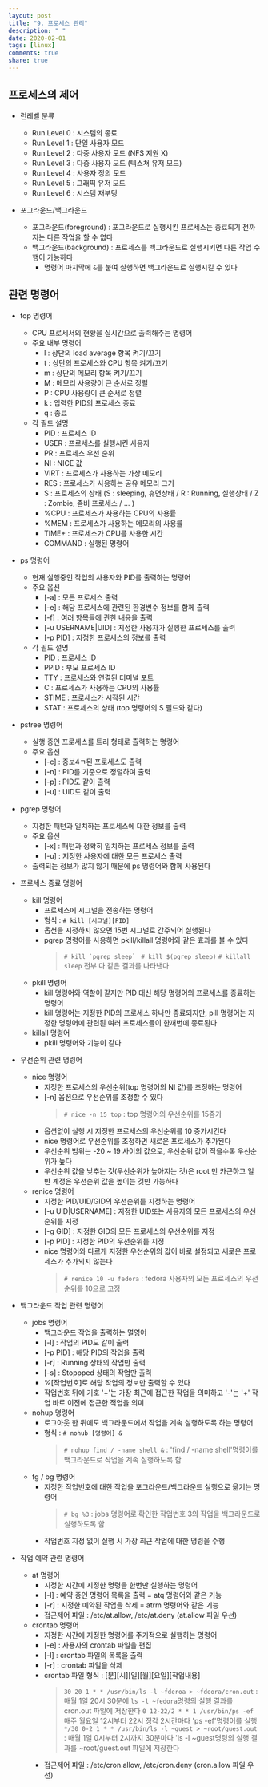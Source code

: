 ```yaml
---
layout: post
title: "9. 프로세스 관리"
description: " "
date: 2020-02-01
tags: [linux]
comments: true
share: true
---
```



## 프로세스의 제어

- 런레벨 분류
  - Run Level 0 : 시스템의 종료
  - Run Level 1 : 단일 사용자 모드
  - Run Level 2 : 다중 사용자 모드 (NFS 지원 X)
  - Run Level 3 : 다중 사용자 모드 (텍스쳐 유저 모드)
  - Run Level 4 : 사용자 정의 모드
  - Run Level 5 : 그래픽 유저 모드
  - Run Level 6 : 시스템 재부팅

- 포그라운드/백그라운드
  - 포그라운드(foreground) : 포그라운드로 실행시킨 프로세스는 종료되기 전까지는 다른 작업을 할 수 없다
  - 백그라운드(background) : 프로세스를 백그라운드로 실행시키면 다른 작업 수행이 가능하다
    - 명령어 마지막에 `&`를 붙여 실행하면 백그라운드로 실행시킬 수 있다

## 관련 명령어

- top 명령어
  - CPU 프로세서의 현황을 실시간으로 출력해주는 명령어
  - 주요 내부 명령어
    - l : 상단의 load average 항목 켜기/끄기
    - t : 상단의 프로세스와 CPU 항목 켜기/끄기
    - m : 상단의 메모리 항목 켜기/끄기
    - M : 메모리 사용량이 큰 순서로 정렬
    - P : CPU 사용량이 큰 순서로 정렬
    - k : 입력한 PID의 프로세스 종료
    - q : 종료
  - 각 필드 설명
    - PID : 프로세스 ID
    - USER : 프로세스를 실행시킨 사용자
    - PR : 프로세스 우선 순위
    - NI : NICE 값
    - VIRT : 프로세스가 사용하는 가상 메모리
    - RES : 프로세스가 사용하는 공유 메모리 크기
    - S : 프로세스의 상태 (S : sleeping, 휴면상태 / R : Running, 실행상태 / Z : Zombie, 좀비 프로세스 / ... )
    - %CPU : 프로세스가 사용하는 CPU의 사용률
    - %MEM : 프로세스가 사용하는 메모리의 사용률
    - TIME+ : 프로세스가 CPU를 사용한 시간
    - COMMAND : 실행된 명령어

- ps 명령어
  - 현재 실행중인 작업의 사용자와 PID를 출력하는 명령어
  - 주요 옵션
    - [-a] : 모든 프로세스 출력
    - [-e] : 해당 프로세스에 관련된 환경변수 정보를 함께 출력
    - [-f] : 여러 항목들에 관한 내용을 출력
    - [-u USERNAME|UID] : 지정한 사용자가 실행한 프로세스를 출력
    - [-p PID] : 지정한 프로세스의 정보를 출력
  - 각 필드 설명
    - PID : 프로세스 ID
    - PPID : 부모 프로세스 ID
    - TTY : 프로세스와 연결된 터미널 포트
    - C : 프로세스가 사용하는 CPU의 사용률
    - STIME : 프로세스가 시작된 시간
    - STAT : 프로세스의 상태 (top 명령어의 S 필드와 같다)

- pstree 명령어
  - 실행 중인 프로세스를 트리 형태로 출력하는 명령어
  - 주요 옵션
    - [-c] : 중보4ㄱ된 프로세스도 출력
    - [-n] : PID를 기준으로 정렬하여 출력
    - [-p] : PID도 같이 출력
    - [-u] : UID도 같이 출력

- pgrep 명령어
  - 지정한 패턴과 일치하는 프로세스에 대한 정보를 출력
  - 주요 옵션
    - [-x] : 패턴과 정확히 일치하는 프로세스 정보를 출력
    - [-u] : 지정한 사용자에 대한 모든 프로세스 출력
  - 출력되는 정보가 많지 않기 때문에 ps 명령어와 함께 사용된다

- 프로세스 종료 명령어
  - kill 명령어
    - 프로세스에 시그널을 전송하는 명령어
    - 형식 : `# kill [시그널][PID]`
    - 옵션을 지정하지 않으면 15번 시그널로 간주되어 실행된다
    - pgrep 명령어를 사용하면 pkill/killall 명령어와 같은 효과를 볼 수 있다
      > ```# kill `pgrep sleep` ```
      > `# kill $(pgrep sleep)`
      > `# killall sleep` 
      > 전부 다 같은 결과를 나타낸다
  - pkill 명령어
    - kill 명령어와 역할이 같지만 PID 대신 해당 명령어의 프로세스를 종료하는 명령어
    - kill 명령어는 지정한 PID의 프로세스 하나만 종료되지만, pill 명령어는 지정한 명령어에 관련된 여러 프로세스들이 한꺼번에 종료된다
  - killall 명령어
    - pkill 명령어와 기능이 같다

- 우선순위 관련 명령어
  - nice 명령어
    - 지정한 프로세스의 우선순위(top 명령어의 NI 값)를 조정하는 명령어
    - [-n] 옵션으로 우선순위를 조정할 수 있다
      > `# nice -n 15 top` : top 명령어의 우선순위를 15증가
    - 옵션없이 실행 시 지정한 프로세스의 우선순위를 10 증가시킨다
    - nice 명령어로 우선순위를 조정하면 새로운 프로세스가 추가된다
    - 우선순위 범위는 -20 ~ 19 사이의 값으로, 우선순위 값이 작을수록 우선순위가 높다
    - 우선순위 값을 낮추는 것(우선순위가 높아지는 것)은 root 만 카근하고 일반 계정은 우선순위 값을 높이는 것만 가능하다
  - renice 명령어
    - 지정한 PID/UID/GID의 우선순위를 지정하는 명령어
    - [-u UID|USERNAME] : 지정한 UID또는 사용자의 모든 프로세스의 우선순위를 지정
    - [-g GID] : 지정한 GID의 모든 프로세스의 우선순위를 지정
    - [-p PID] : 지정한 PID의 우선순위를 지정
    - nice 명령어와 다르게 지정한 우선순위의 값이 바로 설정되고 새로운 프로세스가 추가되지 않는다
      > `# renice 10 -u fedora` : fedora 사용자의 모든 프로세스의 우선순위를 10으로 고정

- 백그라운드 작업 관련 명령어
  - jobs 명령어
    - 백그라운드 작업을 출력하는 멸영어
    - [-l] : 작업의 PID도 같이 출력
    - [-p PID] : 해당 PID의 작업을 출력
    - [-r] : Running 상태의 작업만 출력
    - [-s] : Stoppped 상태의 작업만 출력
    - %[작업번호]로 해당 작업의 정보만 출력할 수 있다
    - 작업번호 뒤에 기호 '+'는 가장 최근에 접근한 작업을 의미하고 '-'는 '+' 작업 바로 이전에 접근한 적업을 의미
  - nohup 명령어
    - 로그아웃 한 뒤에도 백그라운드에서 작업을 계속 실행하도록 하는 명령어
    - 형식 : `# nohub [명령어] &`
      > `# nohup find / -name shell &` : 'find / -name shell'명령어를 백그라운드로 작업을 계속 실행하도록 함
  - fg / bg 명령어
    - 지정한 작업번호에 대한 작업을 포그라운드/백그라운드 실행으로 옮기는 명령어
      > `# bg %3` : jobs 명령어로 확인한 작업번호 3의 작업을 백그라운드로 실행하도록 함
    - 작업번호 지정 없이 실행 시 가장 최근 작업에 대한 명령을 수행

- 작업 예약 관련 명령어
  - at 명령어
    - 지정한 시간에 지정한 명령을 한번만 실행하는 명령어
    - [-l] : 예약 중인 명령어 목록을 출력 = atq 명령어와 같은 기능
    - [-r] : 지정한 예약된 작업을 삭제 = atrm 명령어와 같은 기능
    - 접근제어 파일 : /etc/at.allow, /etc/at.deny (at.allow 파일 우선)
  - crontab 명령어
    - 지정한 시간에 지정한 명령어를 주기적으로 실행하는 명령어
    - [-e] : 사용자의 crontab 파일을 편집
    - [-l] : crontab 파일의 목록을 출력
    - [-r] : crontab 파일을 삭제
    - crontab 파일 형식 : [분][시][일][월][요일][작업내용]
      > `30 20 1 * * /usr/bin/ls -l ~fderoa > ~fdeora/cron.out` : 매월 1일 20시 30분에 `ls -l ~fedora`명령의 실행 결과를 cron.out 파일에 저장한다
      > `0 12-22/2 * * 1 /usr/bin/ps -ef` 매주 월요일 12시부터 22시 정각 2시간마다 'ps -ef'명령어를 실행
      > `*/30 0-2 1 * * /usr/bin/ls -l ~guest > ~root/guest.out` : 매월 1일 0시부터 2시까지 30분마다 'ls -l ~guest명령의 실행 결과를 ~root/guest.out 파일에 저장한다
    - 접근제어 파일 : /etc/cron.allow, /etc/cron.deny (cron.allow 파일 우선)